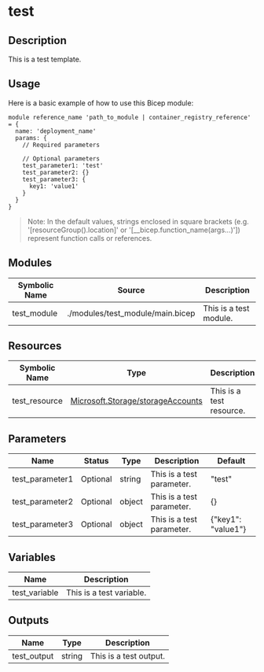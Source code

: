 # test

## Description

This is a test template.

## Usage

Here is a basic example of how to use this Bicep module:

```bicep
module reference_name 'path_to_module | container_registry_reference' = {
  name: 'deployment_name'
  params: {
    // Required parameters

    // Optional parameters
    test_parameter1: 'test'
    test_parameter2: {}
    test_parameter3: {
      key1: 'value1'
    }
  }
}
```

> Note: In the default values, strings enclosed in square brackets (e.g. '[resourceGroup().location]' or '[__bicep.function_name(args...)']) represent function calls or references.

## Modules

| Symbolic Name | Source | Description |
| --- | --- | --- |
| test_module | ./modules/test_module/main.bicep | This is a test module. |

## Resources

| Symbolic Name | Type | Description |
| --- | --- | --- |
| test_resource | [Microsoft.Storage/storageAccounts](https://learn.microsoft.com/en-us/azure/templates/microsoft.storage/storageaccounts) | This is a test resource. |

## Parameters

| Name | Status | Type | Description | Default |
| --- | --- | --- | --- | --- |
| test_parameter1 | Optional | string | This is a test parameter. | "test" |
| test_parameter2 | Optional | object | This is a test parameter. | {} |
| test_parameter3 | Optional | object | This is a test parameter. | {"key1": "value1"} |

## Variables

| Name | Description |
| --- | --- |
| test_variable | This is a test variable. |

## Outputs

| Name | Type | Description |
| --- | --- | --- |
| test_output | string | This is a test output. |

